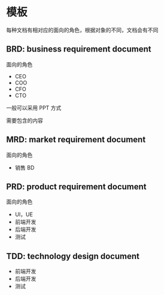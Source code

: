 # 模板

每种文档有相对应的面向的角色，根据对象的不同，文档会有不同

## BRD: business requirement document

面向的角色

- CEO
- COO
- CFO
- CTO

一般可以采用 PPT 方式

需要包含的内容

## MRD: market requirement document

面向的角色

- 销售 BD

## PRD: product requirement document

面向的角色

- UI，UE
- 前端开发
- 后端开发
- 测试

## TDD: technology design document

- 前端开发
- 后端开发
- 测试
